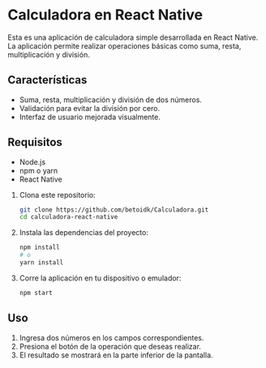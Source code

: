 # Calculadora en React Native

Esta es una aplicación de calculadora simple desarrollada en React Native. La aplicación permite realizar operaciones básicas como suma, resta, multiplicación y división.

## Características

- Suma, resta, multiplicación y división de dos números.
- Validación para evitar la división por cero.
- Interfaz de usuario mejorada visualmente.

## Requisitos

- Node.js
- npm o yarn
- React Native

1. Clona este repositorio:
   ```bash
   git clone https://github.com/betoidk/Calculadora.git
   cd calculadora-react-native
   ```

2. Instala las dependencias del proyecto:
   ```bash
   npm install
   # o
   yarn install
   ```

3. Corre la aplicación en tu dispositivo o emulador:
   ```bash
   npm start
   ```

## Uso

1. Ingresa dos números en los campos correspondientes.
2. Presiona el botón de la operación que deseas realizar.
3. El resultado se mostrará en la parte inferior de la pantalla.